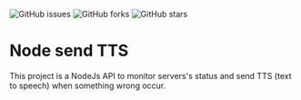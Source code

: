 ![GitHub issues](https://img.shields.io/github/issues/programador404/node_send_tts)
![GitHub forks](https://img.shields.io/github/forks/programador404/node_send_tts)
![GitHub stars](https://img.shields.io/github/stars/programador404/node_send_tts)

# Node send TTS

This project is a NodeJs API to monitor servers's status and send TTS (text to speech) when something wrong occur.
